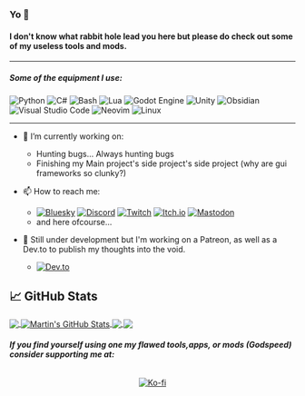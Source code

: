### Yo 👋
#### I don't know what rabbit hole lead you here but please do check out some of my useless tools and mods.
---
##### Some of the equipment I use:
![Python](https://img.shields.io/badge/Python-3776AB?logo=python&logoColor=fff)
![C#](https://custom-icon-badges.demolab.com/badge/C%23-%23239120.svg?logo=cshrp&logoColor=white)
![Bash](https://img.shields.io/badge/Bash-4EAA25?logo=gnubash&logoColor=fff)
![Lua](https://img.shields.io/badge/Lua-%232C2D72.svg?logo=lua&logoColor=white)
![Godot Engine](https://img.shields.io/badge/Godot-%23FFFFFF.svg?logo=godot-engine)
![Unity](https://img.shields.io/badge/Unity-%23000000.svg?logo=unity&logoColor=white)
![Obsidian](https://img.shields.io/badge/Obsidian-%23483699.svg?&logo=obsidian&logoColor=white)
![Visual Studio Code](https://custom-icon-badges.demolab.com/badge/Visual%20Studio%20Code-0078d7.svg?logo=vsc&logoColor=white)
![Neovim](https://img.shields.io/badge/Neovim-57A143?logo=neovim&logoColor=fff)
![Linux](https://img.shields.io/badge/System-Linux-informational?style=flat&logo=linux&color=FCC624)

---
- 🔭 I’m currently working on:
  - Hunting bugs... Always hunting bugs
  - Finishing my Main project's side project's side project (why are gui frameworks so clunky?)


- 📫 How to reach me:
  - [![Bluesky](https://img.shields.io/badge/Bluesky-0285FF?logo=bluesky&logoColor=fff)](https://bsky.app/profile/hoodstrats.bsky.social)
[![Discord](https://img.shields.io/badge/Discord-%235865F2.svg?&logo=discord&logoColor=white)](https://discord.com/users/hoodstrats)
[![Twitch](https://img.shields.io/badge/Twitch-%239146FF.svg?logo=Twitch&logoColor=white)](https://www.twitch.tv/hoodstrats)
[![Itch.io](https://img.shields.io/badge/itch.io-%23FF0B34.svg?logo=Itch.io&logoColor=white)](https://hoodstrats.itch.io/)
[![Mastodon](https://img.shields.io/badge/Mastodon-6364FF?logo=mastodon&logoColor=fff)](https://mastodon.social/@hoodstrats)
  - and here ofcourse...

- 🔧 Still under development but I'm working on a Patreon, as well as a Dev.to to publish my thoughts into the void.
  - [![Dev.to](https://img.shields.io/badge/Dev.to-0A0A0A?logo=devdotto&logoColor=white)](https://dev.to/hoodstrats)

## &#x1f4c8; GitHub Stats

<a href="https://github.com/Hoodstrats/Hoodstrats">
  <img align="center" src="https://github-readme-stats.vercel.app/api/top-langs/?username=Hoodstrats&hide=java,html,tex&title_color=ffffff&text_color=c9cacc&icon_color=2bbc8a&bg_color=1d1f21&langs_count=3" />
</a>
<a href="https://github.com/Hoodstrats/Hoodstrats">
  <img align="center" src="https://github-readme-stats.vercel.app/api?username=Hoodstrats&show_icons=true&line_height=27&count_private=true&title_color=ffffff&text_color=c9cacc&icon_color=2bbc8a&bg_color=1d1f21" alt="Martin's GitHub Stats" />
</a>
<a href="https://github.com/Hoodstrats/MHRise-NumberFantasy">
  <img align="center" src="https://github-readme-stats.vercel.app/api/pin/?username=Hoodstrats&repo=MHRise-NumberFantasy&title_color=ffffff&text_color=c9cacc&icon_color=2bbc8a&bg_color=1d1f21" />
</a>   
<a href="https://github.com/Hoodstrats/SpotYoinkCLI">
  <img align="center" src="https://github-readme-stats.vercel.app/api/pin/?username=Hoodstrats&repo=SpotYoinkCLI&title_color=ffffff&text_color=c9cacc&icon_color=2bbc8a&bg_color=1d1f21" />
</a>   

<br>

###### **If you find yourself using one my flawed tools,apps, or mods (Godspeed) consider supporting me at:**
<center>

[![Ko-fi](https://img.shields.io/badge/Ko--fi-FF5E5B?logo=ko-fi&logoColor=white)](https://ko-fi.com/hoodstrats)

</center>
